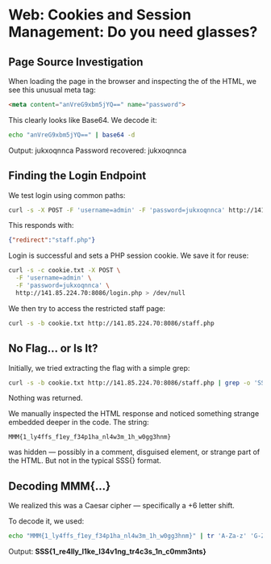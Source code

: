 # Web: Cookies and Session Management: Do you need glasses?

## Page Source Investigation
When loading the page in the browser and inspecting the <head> of the HTML, we see this unusual meta tag:

```html
<meta content="anVreG9xbm5jYQ==" name="password">
```

This clearly looks like Base64. We decode it:

```bash
echo "anVreG9xbm5jYQ==" | base64 -d
```

Output: jukxoqnnca
Password recovered: jukxoqnnca

## Finding the Login Endpoint
We test login using common paths:

```bash
curl -s -X POST -F 'username=admin' -F 'password=jukxoqnnca' http://141.85.224.70:8086/login.php
```

This responds with:

```json
{"redirect":"staff.php"}
```

Login is successful and sets a PHP session cookie. We save it for reuse:

```bash
curl -s -c cookie.txt -X POST \
  -F 'username=admin' \
  -F 'password=jukxoqnnca' \
  http://141.85.224.70:8086/login.php > /dev/null
```

We then try to access the restricted staff page:

```bash
curl -s -b cookie.txt http://141.85.224.70:8086/staff.php
```

## No Flag… or Is It?

Initially, we tried extracting the flag with a simple grep:

```bash
curl -s -b cookie.txt http://141.85.224.70:8086/staff.php | grep -o 'SSS{.*}'
```

Nothing was returned.

We manually inspected the HTML response and noticed something strange embedded deeper in the code. The string:

```
MMM{1_ly4ffs_f1ey_f34p1ha_nl4w3m_1h_w0gg3hnm}
```

was hidden — possibly in a comment, disguised element, or strange part of the HTML. But not in the typical SSS{} format.

## Decoding MMM{...}
We realized this was a Caesar cipher — specifically a +6 letter shift.

To decode it, we used:

```bash
echo "MMM{1_ly4ffs_f1ey_f34p1ha_nl4w3m_1h_w0gg3hnm}" | tr 'A-Za-z' 'G-ZA-Fg-za-f'
```

Output: **SSS{1_re4lly_l1ke_l34v1ng_tr4c3s_1n_c0mm3nts}**
